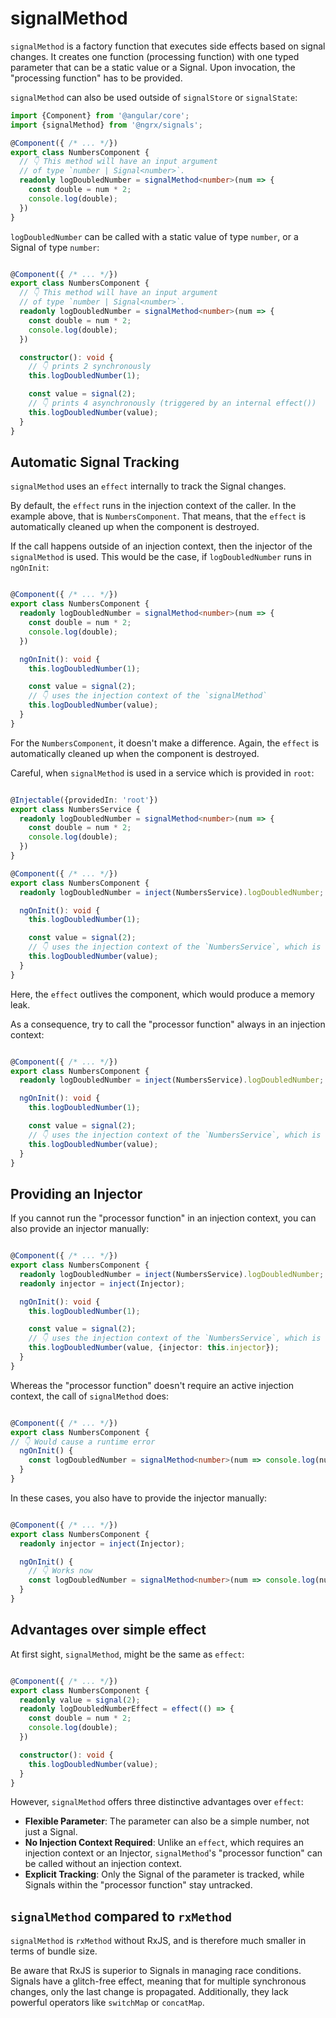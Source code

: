 # signalMethod

`signalMethod` is a factory function that executes side effects based on signal changes. It creates one function (processing function) with one typed parameter that can be a static value or a Signal. Upon invocation, the "processing function" has to be provided.

`signalMethod` can also be used outside of `signalStore` or `signalState`:

```ts
import {Component} from '@angular/core';
import {signalMethod} from '@ngrx/signals';

@Component({ /* ... */})
export class NumbersComponent {
  // 👇 This method will have an input argument
  // of type `number | Signal<number>`.
  readonly logDoubledNumber = signalMethod<number>(num => {
    const double = num * 2;
    console.log(double);
  })
}
```

`logDoubledNumber` can be called with a static value of type `number`, or a Signal of type `number`:

```ts

@Component({ /* ... */})
export class NumbersComponent {
  // 👇 This method will have an input argument
  // of type `number | Signal<number>`.
  readonly logDoubledNumber = signalMethod<number>(num => {
    const double = num * 2;
    console.log(double);
  })

  constructor(): void {
    // 👇 prints 2 synchronously
    this.logDoubledNumber(1);

    const value = signal(2);
    // 👇 prints 4 asynchronously (triggered by an internal effect())
    this.logDoubledNumber(value);
  }
}
```

## Automatic Signal Tracking

`signalMethod` uses an `effect` internally to track the Signal changes.

By default, the `effect` runs in the injection context of the caller. In the example above, that is `NumbersComponent`. That means, that the `effect` is automatically cleaned up when the component is destroyed.

If the call happens outside of an injection context, then the injector of the `signalMethod` is used. This would be the case, if `logDoubledNumber` runs in `ngOnInit`:

```ts

@Component({ /* ... */})
export class NumbersComponent {
  readonly logDoubledNumber = signalMethod<number>(num => {
    const double = num * 2;
    console.log(double);
  })

  ngOnInit(): void {
    this.logDoubledNumber(1);

    const value = signal(2);
    // 👇 uses the injection context of the `signalMethod`
    this.logDoubledNumber(value);
  }
}
```

For the `NumbersComponent`, it doesn't make a difference. Again, the `effect` is automatically cleaned up when the component is destroyed.

Careful, when `signalMethod` is used in a service which is provided in `root`:

```ts

@Injectable({providedIn: 'root'})
export class NumbersService {
  readonly logDoubledNumber = signalMethod<number>(num => {
    const double = num * 2;
    console.log(double);
  })
}

@Component({ /* ... */})
export class NumbersComponent {
  readonly logDoubledNumber = inject(NumbersService).logDoubledNumber;

  ngOnInit(): void {
    this.logDoubledNumber(1);

    const value = signal(2);
    // 👇 uses the injection context of the `NumbersService`, which is root.
    this.logDoubledNumber(value);
  }
}
```

Here, the `effect` outlives the component, which would produce a memory leak.

As a consequence, try to call the "processor function" always in an injection context:

```ts

@Component({ /* ... */})
export class NumbersComponent {
  readonly logDoubledNumber = inject(NumbersService).logDoubledNumber;

  ngOnInit(): void {
    this.logDoubledNumber(1);

    const value = signal(2);
    // 👇 uses the injection context of the `NumbersService`, which is root.
    this.logDoubledNumber(value);
  }
}
```

## Providing an Injector

If you cannot run the "processor function" in an injection context, you can also provide an injector manually:

```ts

@Component({ /* ... */})
export class NumbersComponent {
  readonly logDoubledNumber = inject(NumbersService).logDoubledNumber;
  readonly injector = inject(Injector);

  ngOnInit(): void {
    this.logDoubledNumber(1);

    const value = signal(2);
    // 👇 uses the injection context of the `NumbersService`, which is root.
    this.logDoubledNumber(value, {injector: this.injector});
  }
}
```

Whereas the "processor function" doesn't require an active injection context, the call of `signalMethod` does:

```ts

@Component({ /* ... */})
export class NumbersComponent {
// 👇 Would cause a runtime error
  ngOnInit() {
    const logDoubledNumber = signalMethod<number>(num => console.log(num * 2));
  }
}
```

In these cases, you also have to provide the injector manually:

```ts

@Component({ /* ... */})
export class NumbersComponent {
  readonly injector = inject(Injector);

  ngOnInit() {
    // 👇 Works now
    const logDoubledNumber = signalMethod<number>(num => console.log(num * 2), {injector: this.injector});
  }
}
```

## Advantages over simple effect

At first sight, `signalMethod`, might be the same as `effect`:

```ts

@Component({ /* ... */})
export class NumbersComponent {
  readonly value = signal(2);
  readonly logDoubledNumberEffect = effect(() => {
    const double = num * 2;
    console.log(double);
  })

  constructor(): void {
    this.logDoubledNumber(value);
  }
}
```

However, `signalMethod` offers three distinctive advantages over `effect`:

- **Flexible Parameter**: The parameter can also be a simple number, not just a Signal.
- **No Injection Context Required**: Unlike an `effect`, which requires an injection context or an Injector, `signalMethod`'s "processor function" can be called without an injection context.
- **Explicit Tracking**: Only the Signal of the parameter is tracked, while Signals within the "processor function" stay untracked.

## `signalMethod` compared to `rxMethod`

`signalMethod` is `rxMethod` without RxJS, and is therefore much smaller in terms of bundle size.

Be aware that RxJS is superior to Signals in managing race conditions. Signals have a glitch-free effect, meaning that for multiple synchronous changes, only the last change is propagated. Additionally, they lack powerful operators like `switchMap` or `concatMap`.
